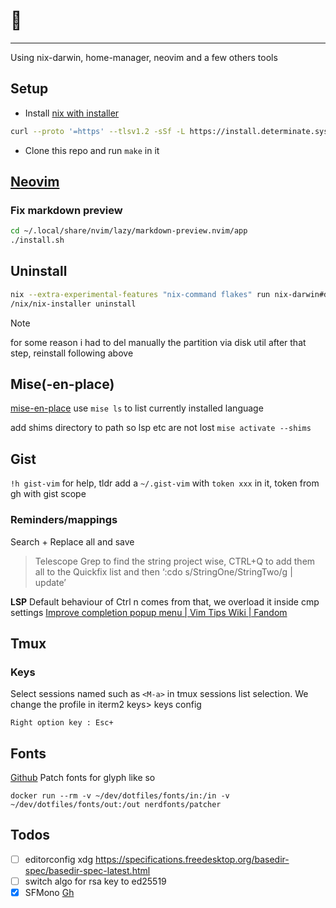 # 💾

---

Using nix-darwin, home-manager, neovim and a few others tools

## Setup 
- Install [nix with installer](https://github.com/DeterminateSystems/nix-installer) 
```bash
curl --proto '=https' --tlsv1.2 -sSf -L https://install.determinate.systems/nix | sh -s -- install
```
- Clone this repo and run `make` in it

## [Neovim](./home/programs/kickstart-nvim/README.md)

### Fix markdown preview

```bash
cd ~/.local/share/nvim/lazy/markdown-preview.nvim/app
./install.sh
```


## Uninstall

```bash
nix --extra-experimental-features "nix-command flakes" run nix-darwin#darwin-uninstaller
/nix/nix-installer uninstall
```
> [!NOTE]
> for some reason i had to del manually the partition via disk util
> after that step, reinstall following above 




## Mise(-en-place)

[mise-en-place](https://mise.jdx.dev/dev-tools/shims.html)
use `mise ls` to list currently installed language

add shims directory to path so lsp etc are not lost
`mise activate --shims`


## Gist

`!h gist-vim` for help, tldr add a `~/.gist-vim` with `token xxx` in it, token
from gh with gist scope

### Reminders/mappings
Search + Replace all and save
> Telescope Grep to find the string project wise, CTRL+Q to add them all to the Quickfix list and then ‘:cdo s/StringOne/StringTwo/g | update’

__LSP__
Default behaviour of Ctrl n comes from that, we overload it inside cmp settings
[Improve completion popup menu | Vim Tips Wiki | Fandom](https://vim.fandom.com/wiki/Improve_completion_popup_menu)


## Tmux

### Keys

Select sessions named such as `<M-a>` in tmux sessions list selection.
We change the profile in iterm2 keys> keys config

```
Right option key : Esc+
```

## Fonts

[Github](https://github.com/ryanoasis/nerd-fonts#option-9-patch-your-own-font)
Patch fonts for glyph like so
```
docker run --rm -v ~/dev/dotfiles/fonts/in:/in -v  ~/dev/dotfiles/fonts/out:/out nerdfonts/patcher
```

## Todos

- [ ] editorconfig xdg https://specifications.freedesktop.org/basedir-spec/basedir-spec-latest.html
- [ ] switch algo for rsa key to ed25519
- [x] SFMono [Gh](https://github.com/shaunsingh/SFMono-Nerd-Font-Ligaturized)

</details>
